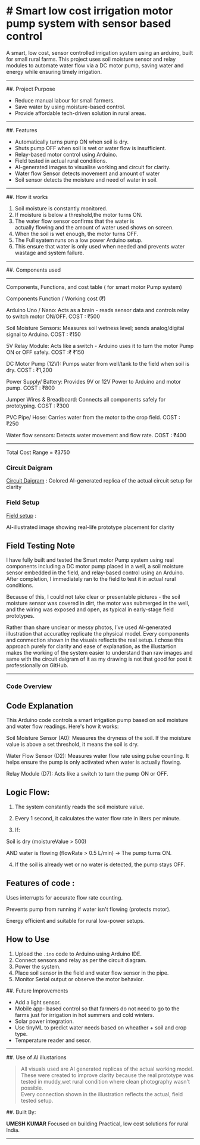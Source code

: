 
# # Smart low cost irrigation motor pump system with sensor based control 

A smart, low cost, sensor controlled  irrigation system using an arduino, built for small rural farms. This  project uses soil moisture sensor and relay modules to automate water flow via a DC motor pump, saving water and energy while ensuring timely irrigation.

---

##. Project Purpose 

- Reduce manual labour for small farmers.
- Save water by using moisture-based control.
- Provide affordable tech-driven solution in rural areas.
 
---

##.  Features

- Automatically turns pump ON when soil is dry.
- Shuts pump OFF when soil is wet or water flow is  insufficient.
- Relay-based motor control using Arduino.
- Field tested in actual rural conditions.
- AI-generated images to visualise working and circuit for clarity.
- Water flow Sensor detects movement and amount of water 
- Soil sensor detects the moisture and need of water in soil.

---

##. How it works 

1. Soil moisture is constantly monitored.
2. If moisture is below a threshold,the motor turns ON.
3. The water flow sensor confirms that the water is  
   actually flowing and the amount of water used shows on 
   screen.
4. When the soil is wet enough, the motor turns OFF.
5. The Full syatem runs on a low power Arduino setup.
6. This ensure that water is only used when needed and
   prevents water wastage and system failure.

---

##. Components used

---

Components, Functions, and cost table ( for smart motor  Pump system)

Components Function / Working cost (₹)

Arduino Uno / Nano:
Acts as a brain - reads sensor data and controls relay to switch motor ON/OFF.
COST : ₹500

Soil Moisture Sensors:
Measures soil wetness level; sends analog/digital signal to Arduino.
COST : ₹150

5V Relay Module:
Acts like a switch - Arduino uses it to turn the motor Pump ON or OFF safely.
COST :₹ ₹150

DC Motor Pump (12V):
Pumps water from well/tank to the field when soil is dry.
COST : ₹1,200

Power Supply/ Battery:
Provides 9V or 12V Power to Arduino and motor pump.
COST : ₹800

Jumper Wires & Breadboard:
Connects all components safely for prototyping.
COST : ₹300

PVC Pipe/ Hose:
Carries water from the motor to the crop field.
COST : ₹250
 
Water flow sensors:
Detects water movement and flow rate.
COST : ₹400

---

 Total Cost Range = ₹3750

### Circuit Daigram

[Circuit Daigram](colored-circuit-diagram.png.jpg) :
Colored AI-generated replica of the actual circuit setup for clarity

###  Field Setup  
 
[Field setup](field-setup.png.jpg) :

AI-illustrated image showing real-life prototype placement for clarity

## Field Testing Note

I have fully built and tested the Smart motor Pump system using real components including a DC motor pump placed in  a well, a soil moisture sensor embedded in the field, and relay-based control using an Arduino. After completion, I immediately ran to the field to test it in actual rural conditions.

Because of this, I could not take clear or presentable  pictures - the soil moisture sensor was covered in dirt, the motor was submerged in the well, and the wiring was exposed and open, as typical in early-stage field prototypes.

Rather than share unclear or messy photos, I’ve used  AI-generated illustration that accuratley replicate the physical model. Every components and conmection shown in  the visuals reflects the real setup. I chose this approach purely for clarity and ease of explanation, as the  illustartion makes the working of the system easier to  understand than raw images and same with the circuit daigram of it as my drawing is not that good for post it professionally on GitHub.

---

###  Code Overview
## Code Explanation

This Arduino code controls a smart irrigation pump based on soil moisture and water flow readings. Here's how it works:

Soil Moisture Sensor (A0): Measures the dryness of the soil. If the moisture value is above a set threshold, it means the soil is dry.

Water Flow Sensor (D2): Measures water flow rate using pulse counting. It helps ensure the pump is only activated when water is actually flowing.

Relay Module (D7): Acts like a switch to turn the pump ON or OFF.

## Logic Flow:

1. The system constantly reads the soil moisture value.

2. Every 1 second, it calculates the water flow rate in liters per minute.

3. If:

Soil is dry (moistureValue > 500)

AND water is flowing (flowRate > 0.5 L/min) → The pump turns ON.

4. If the soil is already wet or no water is detected, the pump stays OFF.

 ## Features of code :

Uses interrupts for accurate flow rate counting.

Prevents pump from running if water isn't flowing (protects motor).

Energy efficient and suitable for rural low-power setups.


##  How to Use

1. Upload the `.ino` code to Arduino using Arduino IDE.
2. Connect sensors and relay as per the circuit diagram.
3. Power the system.
4. Place soil sensor in the field and water flow sensor in the pipe.
5. Monitor Serial output or observe the motor behavior.


##. Future Improvements 

- Add a light sensor.
- Mobile app- based control so that farmers do not need 
  to go to the farms just for irrigation in hot summers 
  and cold winters.
- Solar power integration.
- Use tinyML to predict water needs based on wheather +   soil and crop type.
- Temperature reader and sesor. 

---

##. Use of AI illustarions 

> All visuals used are AI generated replicas of the actual working model. 
> These were created to improve clarity because the real prototype was tested in muddy,wet rural condition where  clean photography wasn't possible.  
> Every connection shown in the illustration reflects the  actual, field tested setup.


##. Built By:

**UMESH KUMAR** 
Focused on building Practical, low cost solutions for rural India.

---
